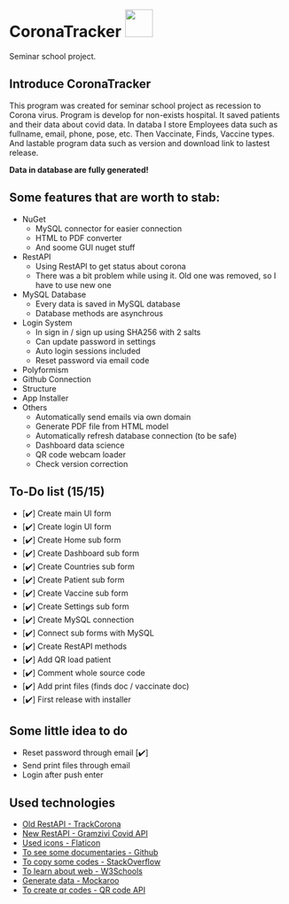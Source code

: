 # CoronaTracker <img src="http://coronatracker.ncodes.eu/coronavirus.png" width="50" height="50">
Seminar school project.

## Introduce CoronaTracker
This program was created for seminar school project as recession to Corona virus. Program is develop for non-exists hospital. It saved patients and their data about covid data. In databa I store Employees data such as fullname, email, phone, pose, etc. Then Vaccinate, Finds, Vaccine types. And lastable program data such as version and download link to lastest release.

**Data in database are fully generated!**

## Some features that are worth to stab:
- NuGet
	- MySQL connector for easier connection
	- HTML to PDF converter
	- And soome GUI nuget stuff
- RestAPI
	- Using RestAPI to get status about corona
	- There was a bit problem while using it. Old one was removed, so I have to use new one
- MySQL Database
	- Every data is saved in MySQL database
	- Database methods are asynchrous
- Login System
	- In sign in / sign up using SHA256 with 2 salts
	- Can update password in settings
	- Auto login sessions included
	- Reset password via email code
- Polyformism
- Github Connection
- Structure
- App Installer
- Others
	- Automatically send emails via own domain
	- Generate PDF file from HTML model
	- Automatically refresh database connection (to be safe)
	- Dashboard data science
	- QR code webcam loader
	- Check version correction

## To-Do list (15/15)
- [:heavy_check_mark:] Create main UI form
- [:heavy_check_mark:] Create login UI form
- [:heavy_check_mark:] Create Home sub form
- [:heavy_check_mark:] Create Dashboard sub form
- [:heavy_check_mark:] Create Countries sub form
- [:heavy_check_mark:] Create Patient sub form
- [:heavy_check_mark:] Create Vaccine sub form
- [:heavy_check_mark:] Create Settings sub form
- [:heavy_check_mark:] Create MySQL connection
- [:heavy_check_mark:] Connect sub forms with MySQL
- [:heavy_check_mark:] Create RestAPI methods
- [:heavy_check_mark:] Add QR load patient
- [:heavy_check_mark:] Comment whole source code
- [:heavy_check_mark:] Add print files (finds doc / vaccinate doc)
- [:heavy_check_mark:] First release with installer

## Some little idea to do
- Reset password through email [:heavy_check_mark:]
- Send print files through email
- Login after push enter

## Used technologies
- [Old RestAPI - TrackCorona](https://www.trackcorona.live)
- [New RestAPI - Gramzivi Covid API](https://rapidapi.com/Gramzivi/api/covid-19-data/)
- [Used icons - Flaticon](https://www.flaticon.com/free-icon/)
- [To see some documentaries - Github](https://github.com)
- [To copy some codes - StackOverflow](https://stackoverflow.com)
- [To learn about web - W3Schools](https://www.w3schools.com)
- [Generate data - Mockaroo](https://www.mockaroo.com)
- [To create qr codes - QR code API](https://goqr.me/api/)
